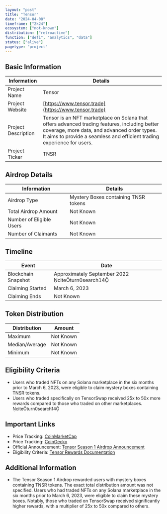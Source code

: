 ```yaml
---
layout: "post"
title: "Tensor"
date: "2024-04-08"
timeframe: ["2k24"]
ecosystem: ["not-known"]
distribution: ["retroactive"]
function: ["defi", "analytics", "data"]
status: ["alive"]
pagetype: "project"
---
```


## Basic Information

| Information         | Details                                                                                                                                                                                                                 |
| ------------------- | ----------------------------------------------------------------------------------------------------------------------------------------------------------------------------------------------------------------------- |
| Project Name        | Tensor                                                                                                                                                                                                                  |
| Project Website     | [https://www.tensor.trade](https://www.tensor.trade)                                                                                                                                                                    |
| Project Description | Tensor is an NFT marketplace on Solana that offers advanced trading features, including better coverage, more data, and advanced order types. It aims to provide a seamless and efficient trading experience for users. |
| Project Ticker      | TNSR                                                                                                                                                                                                                    |

## Airdrop Details

| Information              | Details                              |
| ------------------------ | ------------------------------------ |
| Airdrop Type             | Mystery Boxes containing TNSR tokens |
| Total Airdrop Amount     | Not Known                            |
| Number of Eligible Users | Not Known                            |
| Number of Claimants      | Not Known                            |

## Timeline

| Event               | Date                                              |
| ------------------- | ------------------------------------------------- |
| Blockchain Snapshot | Approximately September 2022 citeturn0search14 |
| Claiming Started    | March 6, 2023                                     |
| Claiming Ends       | Not Known                                         |

## Token Distribution

| Distribution   | Amount    |
| -------------- | --------- |
| Maximum        | Not Known |
| Median/Average | Not Known |
| Minimum        | Not Known |

## Eligibility Criteria

- Users who traded NFTs on any Solana marketplace in the six months prior to March 6, 2023, were eligible to claim mystery boxes containing TNSR tokens.
- Users who traded specifically on TensorSwap received 25x to 50x more rewards compared to those who traded on other marketplaces. citeturn0search14

## Important Links

- Price Tracking: [CoinMarketCap](https://coinmarketcap.com/currencies/tnsr)
- Price Tracking: [CoinGecko](https://www.coingecko.com/en/coins/tnsr)
- Official Announcement: [Tensor Season 1 Airdrop Announcement](https://x.com/tensor_hq/status/1632803117606764544)
- Eligibility Criteria: [Tensor Rewards Documentation](https://docs.tensor.trade/welcome/rewards)

## Additional Information

- The Tensor Season 1 Airdrop rewarded users with mystery boxes containing TNSR tokens. The exact total distribution amount was not specified. Users who had traded NFTs on any Solana marketplace in the six months prior to March 6, 2023, were eligible to claim these mystery boxes. Notably, those who traded on TensorSwap received significantly higher rewards, with a multiplier of 25x to 50x compared to others.
